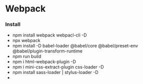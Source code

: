 # Webpack

### Install
- npm install webpack webpacl-cli -D
- npx webpack
- npm install -D babel-loader @babel/core @babel/preset-env @babel/plugin-transform-runtime
- npm run build
- npm i html-webpack-plugin -D
- npm i mini-css-extract-plugin css-loader -D
- npm install sass-loader | stylus-loader -D
- 
